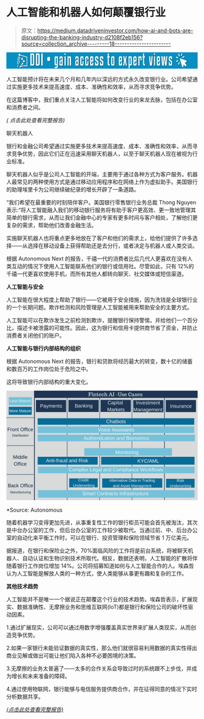 # 人工智能和机器人如何颠覆银行业

> 原文：<https://medium.datadriveninvestor.com/how-ai-and-bots-are-disrupting-the-banking-industry-d2108f2eb156?source=collection_archive---------18----------------------->

[![](img/71d2397ecef6e2e923292a84493a00ac.png)](http://www.track.datadriveninvestor.com/1126A)

人工智能预计将在未来几个月和几年内以深远的方式永久改变银行业。公司希望通过实施更多技术来提高速度、成本、准确性和效率，从而寻求竞争优势。

在这篇博客中，我们重点关注人工智能将如何改变行业的来龙去脉，包括在办公室和消费者之间。

[*(*](https://intelligentautomationbfsi.iqpc.com/landing/how-ai-and-bots-are-disrupting-the-banking-industry?-ty-m&utm_source=disruptingbanking&utm_medium=ad&utm_campaign=10000.002-external-ad&utm_term=disruptingbanking&utm_content=text&mac=medium_aguis&disc=medium_aguis) *点击此处查看完整报告)*

聊天机器人

银行和金融公司希望通过实施更多技术来提高速度、成本、准确性和效率，从而寻求竞争优势，因此它们正在迅速采用聊天机器人，以至于聊天机器人现在被视为行业标准。

聊天机器人似乎是公司人工智能的开端，主要用于通过各种方式为客户服务。机器人最常见的两种使用方式是通过移动应用程序和在网络上作为虚拟助手。美国银行的助理埃里卡为公司继续破纪录的增长开辟了一条道路。

“我们希望在最重要的时刻陪伴客户。美国银行零售银行业务总裁 Thong Nguyen 表示:“将人工智能融入我们的移动银行服务将有助于客户更高效、更一致地管理其简单的银行需求，从而让我们金融中心的专家有更多时间与客户相处，了解他们更复杂的需求，帮助他们改善金融生活。

实施聊天机器人也将重点更多地放在了客户和他们的需求上，给他们提供了许多选择——从选择在移动设备上获得帮助还是去分行，或者决定与机器人或人类交谈。

根据 Autonomous Next 的报告，千禧一代的消费者比后几代人更喜欢在没有人类互动的情况下使用人工智能联系他们的银行或信用社。尽管如此，只有 12%的千禧一代更喜欢使用手机，而所有其他人都转向聊天、社交媒体或短信渠道。

**人工智能与安全**

人工智能在很大程度上帮助了银行——它被用于安全措施，因为洗钱是全球银行业的一个长期问题。欺诈检测和风险管理是人工智能被用来帮助安全的主要方式。

人工智能可以在欺诈发生之前检测到欺诈，提醒银行保持警惕，并给他们一个百分比，描述卡被泄露的可能性。因此，这为银行和信用卡提供商节省了资金，并防止消费者关闭他们的账户。

**人工智能与银行内部结构的组织**

根据 Autonomous Next 的报告，银行和贷款将经历最大的转变，数十亿的储蓄和数百万的工作岗位处于危险之中。

这将导致银行内部结构的重大变化。

![](img/0bb0445a5e8649f940567dccb47417bf.png)

*Source: Autonomous

随着机器学习变得更加先进，从事重复性工作的银行柜员可能会首先被淘汰，其次是中台办公室的工作，但后台办公室的工作较少被取代。当通过前、中、后台办公室的自动化来平衡工作时，可以在银行、投资管理和保险领域节省 1 万亿美元。

据报道，在银行和保险业之外，70%面临风险的工作将是前台系统，将被聊天机器人、自动认证和生物识别技术所取代。相反，数据还表明，人工智能的扩散将伴随着银行工作岗位增加 14%。公司将招募知道如何与人工智能合作的人。埃森哲认为人工智能是解放人类的一种方式，使人类能够从事更有趣和复杂的工作。

**其他技术趋势**

人工智能并不是唯一一个据说正在颠覆这个行业的技术趋势。埃森哲表示，扩展现实、数据准确性、无摩擦业务和思维互联网(IoT)都是银行和保险公司的破坏性驱动因素。

1.通过扩展现实，公司可以通过用数字增强覆盖真实世界来扩展人类现实，从而创造竞争优势。

2.如果一家银行未能验证数据的真实性，那么他们就很容易利用数据的真实性得出商业见解或做出可能让他们陷入各种不必要困境的决策。

3.无摩擦的业务太普遍了——太多的合作关系会导致过时的系统跟不上步伐，并成为增长和未来准备的障碍。

4.通过使用物联网，银行能够与电信服务提供商合作，并在征得同意的情况下实时分析数据共享。

[*(点击此处查看完整报告)*](https://intelligentautomationbfsi.iqpc.com/landing/how-ai-and-bots-are-disrupting-the-banking-industry?-ty-m&utm_source=disruptingbanking&utm_medium=ad&utm_campaign=10000.002-external-ad&utm_term=disruptingbanking&utm_content=text&mac=medium_aguis&disc=medium_aguis)